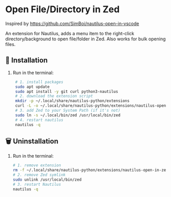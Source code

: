 # Open File/Directory in Zed

Inspired by https://github.com/SimBoi/nautilus-open-in-vscode

An extension for Nautilus, adds a menu item to the right-click directory/background to open file/folder in Zed. Also works for bulk opening files.

## 🚀 Installation

1. Run in the terminal:
   ```bash
	# 1. install packages
	sudo apt update
	sudo apt install -y git curl python3-nautilus
	# 2. download the extension script
	mkdir -p ~/.local/share/nautilus-python/extensions
	curl -L -o ~/.local/share/nautilus-python/extensions/nautilus-open-in-zed.py https://raw.githubusercontent.com/hrbtk/nautilus-open-in-zed/refs/heads/main/nautilus-open-in-zed.py
	# 3. add Zed to your System Path (if it's not)
	sudo ln -s ~/.local/bin/zed /usr/local/bin/zed
	# 4. restart nautilus
	nautilus -q
	```

## 🗑️ Uninstallation

1. Run in the terminal:
	```bash
	# 1. remove extension
	rm -f ~/.local/share/nautilus-python/extensions/nautilus-open-in-zed.py
	# 2. remove Zed symlink
	sudo unlink /usr/local/bin/zed
	# 3. restart Nautilus
	nautilus -q
	````
